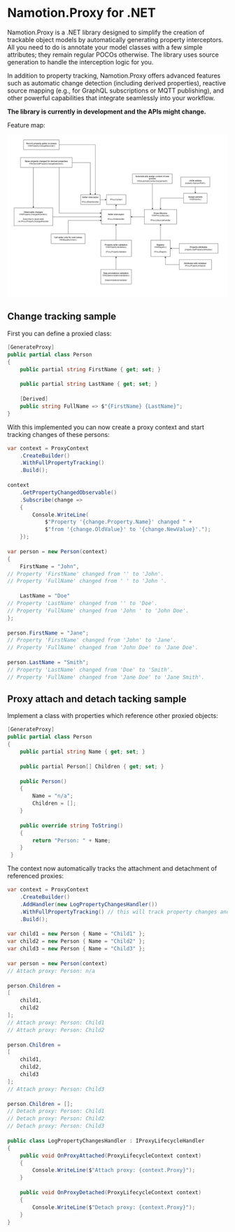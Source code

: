 # Namotion.Proxy for .NET

Namotion.Proxy is a .NET library designed to simplify the creation of trackable object models by automatically generating property interceptors. All you need to do is annotate your model classes with a few simple attributes; they remain regular POCOs otherwise. The library uses source generation to handle the interception logic for you.

In addition to property tracking, Namotion.Proxy offers advanced features such as automatic change detection (including derived properties), reactive source mapping (e.g., for GraphQL subscriptions or MQTT publishing), and other powerful capabilities that integrate seamlessly into your workflow.

**The library is currently in development and the APIs might change.**

Feature map:

![features](./features.png)

## Change tracking sample

First you can define a proxied class:

```csharp
[GenerateProxy]
public partial class Person
{
    public partial string FirstName { get; set; }

    public partial string LastName { get; set; }

    [Derived]
    public string FullName => $"{FirstName} {LastName}";
}
```

With this implemented you can now create a proxy context and start tracking changes of these persons:

```csharp
var context = ProxyContext
    .CreateBuilder()
    .WithFullPropertyTracking()
    .Build();

context
    .GetPropertyChangedObservable()
    .Subscribe(change =>
    {
        Console.WriteLine(
            $"Property '{change.Property.Name}' changed " +
            $"from '{change.OldValue}' to '{change.NewValue}'.");
    });

var person = new Person(context)
{
    FirstName = "John",
// Property 'FirstName' changed from '' to 'John'.
// Property 'FullName' changed from ' ' to 'John '.

    LastName = "Doe"
// Property 'LastName' changed from '' to 'Doe'.
// Property 'FullName' changed from 'John ' to 'John Doe'.
};

person.FirstName = "Jane";
// Property 'FirstName' changed from 'John' to 'Jane'.
// Property 'FullName' changed from 'John Doe' to 'Jane Doe'.

person.LastName = "Smith";
// Property 'LastName' changed from 'Doe' to 'Smith'.
// Property 'FullName' changed from 'Jane Doe' to 'Jane Smith'.
```

## Proxy attach and detach tacking sample

Implement a class with properties which reference other proxied objects:

```csharp
[GenerateProxy]
public partial class Person
{
    public partial string Name { get; set; }

    public partial Person[] Children { get; set; }

    public Person()
    {
        Name = "n/a";
        Children = [];
    }

    public override string ToString()
    {
        return "Person: " + Name;
    }
 }
```

The context now automatically tracks the attachment and detachment of referenced proxies:

```csharp
var context = ProxyContext
    .CreateBuilder()
    .AddHandler(new LogPropertyChangesHandler())
    .WithFullPropertyTracking() // this will track property changes and proxy attaches/detaches
    .Build();

var child1 = new Person { Name = "Child1" };
var child2 = new Person { Name = "Child2" };
var child3 = new Person { Name = "Child3" };

var person = new Person(context)
// Attach proxy: Person: n/a

person.Children = 
[
    child1,
    child2
];
// Attach proxy: Person: Child1
// Attach proxy: Person: Child2

person.Children = 
[
    child1,
    child2,
    child3
];
// Attach proxy: Person: Child3

person.Children = [];
// Detach proxy: Person: Child1
// Detach proxy: Person: Child2
// Detach proxy: Person: Child3

public class LogPropertyChangesHandler : IProxyLifecycleHandler
{
    public void OnProxyAttached(ProxyLifecycleContext context)
    {
        Console.WriteLine($"Attach proxy: {context.Proxy}");
    }

    public void OnProxyDetached(ProxyLifecycleContext context)
    {
        Console.WriteLine($"Detach proxy: {context.Proxy}");
    }
}
```
